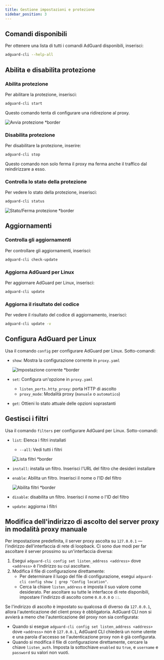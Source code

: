 ```yaml
---
title: Gestione impostazioni e protezione
sidebar_position: 3
---
```


## Comandi disponibili

Per ottenere una lista di tutti i comandi AdGuard disponibili, inserisci:

```sh
adguard-cli --help-all
```

## Abilita e disabilita protezione

### Abilita protezione

Per abilitare la protezione, inserisci:

```sh
adguard-cli start
```

Questo comando tenta di configurare una ridirezione al proxy.

![Avvia protezione \*border](https://cdn.adtidy.org/content/Kb/ad_blocker/linux/start-protection.gif)

### Disabilita protezione

Per disabilitare la protezione, inserire:

```sh
adguard-cli stop
```

Questo comando non solo ferma il proxy ma ferma anche il traffico dal reindirizzare a esso.

### Controlla lo stato della protezione

Per vedere lo stato della protezione, inserisci:

```sh
adguard-cli status
```

![Stato/Ferma protezione \*border](https://cdn.adtidy.org/content/Kb/ad_blocker/linux/activation6.png)

## Aggiornamenti

### Controlla gli aggiornamenti

Per controllare gli aggiornamenti, inserisci:

```sh
adguard-cli check-update
```

### Aggiorna AdGuard per Linux

Per aggiornare AdGuard per Linux, inserisci:

```sh
adguard-cli update
```

### Aggiorna il risultato del codice

Per vedere il risultato del codice di aggiornamento, inserisci:

```sh
adguard-cli update -v
```

## Configura AdGuard per Linux

Usa il comando `config` per configurare AdGuard per Linux. Sotto-comandi:

- `show`: Mostra la configurazione corrente in `proxy.yaml`

  ![Impostazione corrente \*border](https://cdn.adtidy.org/content/Kb/ad_blocker/linux/activation7.png)

- `set`: Configura un'opzione in `proxy.yaml`
  - `listen_ports.http_proxy`: porta HTTP di ascolto
  - `proxy_mode`: Modalità proxy (`manuale` o `automatico`)

- `get`: Ottieni lo stato attuale delle opzioni soprastanti

## Gestisci i filtri

Usa il comando `filters` per configurare AdGuard per Linux. Sotto-comandi:

- `list`: Elenca i filtri installati

  - `--all`: Vedi tutti i filtri

  ![Lista filtri \*border](https://cdn.adtidy.org/content/Kb/ad_blocker/linux/filter-list.png)

- `install`: installa un filtro. Inserisci l'URL del filtro che desideri installare

- `enable`: Abilita un filtro. Inserisci il nome o l'ID del filtro

  ![Abilita filtri \*border](https://cdn.adtidy.org/content/Kb/ad_blocker/linux/built-in-filters.png)

- `disable`: disabilita un filtro. Inserisci il nome o l'ID del filtro

- `update`: aggiorna i filtri

## Modifica dell'indirizzo di ascolto del server proxy in modalità proxy manuale

Per impostazione predefinita, il server proxy ascolta su `127.0.0.1` — l'indirizzo dell'interfaccia di rete di loopback.
Ci sono due modi per far ascoltare il server prossimo su un'interfaccia diversa:

1. Esegui `adguard-cli config set listen_address <address>` dove `<address>` è l'indirizzo su cui ascoltare.
2. Modifica il file di configurazione direttamente:
   - Per determinare il luogo del file di configurazione, esegui `adguard-cli config show | grep "Config location"`.
   - Cerca la chiave `listen_address` e imposta il suo valore come desiderato. Per ascoltare su tutte le interfacce di rete disponibili, impostare l'indirizzo di ascolto come `0.0.0.0` o `::`.

Se l'indirizzo di ascolto è impostato su qualcosa di diverso da `127.0.0.1`, allora l'autenticazione del client proxy è obbligatoria. AdGuard CLI non si avvierà a meno che l'autenticazione del proxy non sia configurata:

- Quando si esegue `adguard-cli config set listen_address <address>` dove `<address>` non è `127.0.0.1`, AdGuard CLI chiederà un nome utente e una parola d'accesso se l'autenticazione proxy non è già configurata.
- Quando si modifica il file di configurazione direttamente, cercare la chiave `listen_auth`. Imposta la sottochiave `enabled` su `true`, e `username` e `password` su valori non vuoti.
